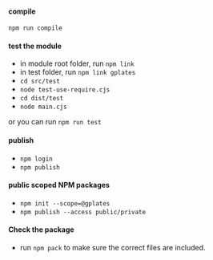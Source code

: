 #### compile

`npm run compile`

#### test the module

- in module root folder, run `npm link`
- in test folder, run `npm link gplates`
- `cd src/test`
- `node test-use-require.cjs`
- `cd dist/test`
- `node main.cjs`

or you can run `npm run test`

#### publish

- `npm login`
- `npm publish`

#### public scoped NPM packages

- `npm init --scope=@gplates`
- `npm publish --access public/private`

#### Check the package

- run `npm pack` to make sure the correct files are included.
